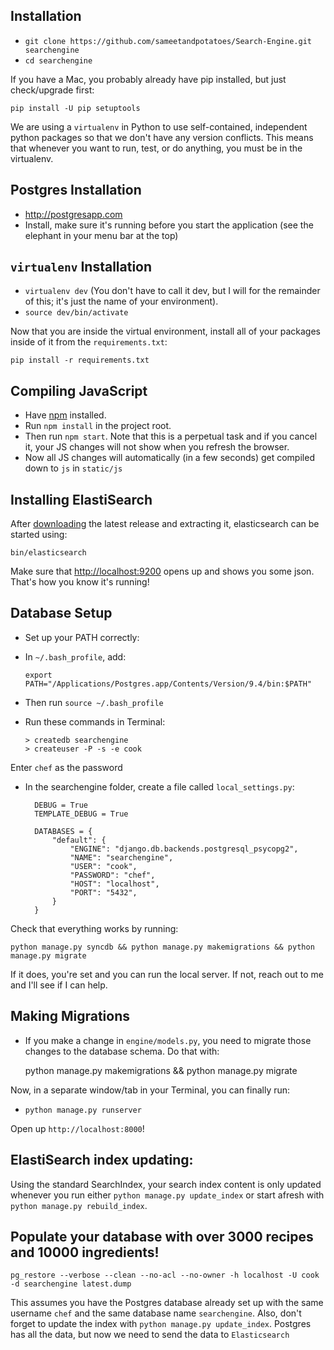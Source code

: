 ## Installation

- `git clone https://github.com/sameetandpotatoes/Search-Engine.git searchengine`
- `cd searchengine`

If you have a Mac, you probably already have pip installed, but just check/upgrade first:

    pip install -U pip setuptools

We are using a `virtualenv` in Python to use self-contained, independent python packages
so that we don't have any version conflicts. This means that whenever you want to run,
test, or do anything, you must be in the virtualenv.

## Postgres Installation

- http://postgresapp.com
- Install, make sure it's running before you start the application (see the elephant in your menu bar at the top)

## `virtualenv` Installation

- `virtualenv dev` (You don't have to call it dev, but I will for the remainder of this; it's just the name of your environment).
- `source dev/bin/activate`

Now that you are inside the virtual environment, install all of your packages inside of it from the `requirements.txt`:

    pip install -r requirements.txt

## Compiling JavaScript

- Have [npm](https://nodejs.org/en/) installed.
- Run `npm install` in the project root.
- Then run `npm start`. Note that this is a perpetual task and if you cancel it, your JS changes will not show when you refresh the browser.
- Now all JS changes will automatically (in a few seconds) get compiled down to `js` in `static/js`

## Installing ElastiSearch

After [downloading](https://download.elasticsearch.org/elasticsearch/release/org/elasticsearch/distribution/zip/elasticsearch/2.0.0/elasticsearch-2.0.0.zip) the latest release and extracting it, elasticsearch can be started using:

    bin/elasticsearch

Make sure that [http://localhost:9200](http://localhost:9200) opens up and shows you some json. That's how you know it's running!

## Database Setup

- Set up your PATH correctly:

- In `~/.bash_profile`, add:

      export PATH="/Applications/Postgres.app/Contents/Version/9.4/bin:$PATH"

- Then run `source ~/.bash_profile`

- Run these commands in Terminal:

      > createdb searchengine
      > createuser -P -s -e cook

Enter `chef` as the password

- In the searchengine folder, create a file called `local_settings.py`:

        DEBUG = True
        TEMPLATE_DEBUG = True

        DATABASES = {
            "default": {
                "ENGINE": "django.db.backends.postgresql_psycopg2",
                "NAME": "searchengine",
                "USER": "cook",
                "PASSWORD": "chef",
                "HOST": "localhost",
                "PORT": "5432",
            }
        }

Check that everything works by running:

    python manage.py syncdb && python manage.py makemigrations && python manage.py migrate

If it does, you're set and you can run the local server. If not, reach out to me and I'll see if I can help.

## Making Migrations

- If you make a change in `engine/models.py`, you need to migrate those changes to the database schema. Do that with:

    python manage.py makemigrations && python manage.py migrate

Now, in a separate window/tab in your Terminal, you can finally run:

- `python manage.py runserver`

Open up `http://localhost:8000`!


## ElastiSearch index updating:

Using the standard SearchIndex, your search index content is only updated whenever you run either `python manage.py update_index` or start afresh with `python manage.py rebuild_index`.

## Populate your database with over 3000 recipes and 10000 ingredients!

    pg_restore --verbose --clean --no-acl --no-owner -h localhost -U cook -d searchengine latest.dump

This assumes you have the Postgres database already set up with the same username `chef` and the same database name `searchengine`.
Also, don't forget to update the index with `python manage.py update_index`. Postgres has all the data, but now we need to send the data to `Elasticsearch`
